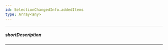 ```yaml
---
id: SelectionChangedInfo.addedItems
type: Array<any>
---
```

---
##### shortDescription
<!-- Description goes here -->

---
<!-- Description goes here -->